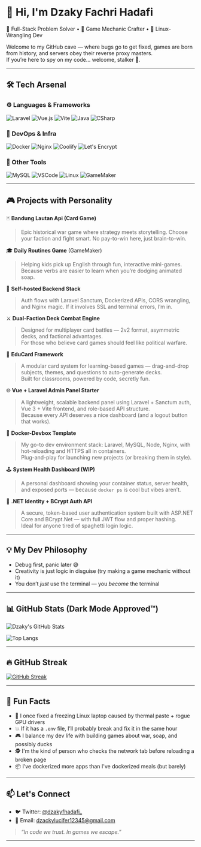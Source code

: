# 👋 Hi, I'm Dzaky Fachri Hadafi

🚀 Full-Stack Problem Solver • 🧠 Game Mechanic Crafter • 🐧 Linux-Wrangling Dev

Welcome to my GitHub cave — where bugs go to get fixed, games are born from history, and servers obey their reverse proxy masters.  
If you’re here to spy on my code... welcome, stalker 👀.

---

## 🛠️ Tech Arsenal

### ⚙️ Languages & Frameworks
![Laravel](https://img.shields.io/badge/Laravel-F9322C?style=for-the-badge&logo=laravel&logoColor=white)
![Vue.js](https://img.shields.io/badge/Vue.js-42B883?style=for-the-badge&logo=vue.js&logoColor=white)
![Vite](https://img.shields.io/badge/Vite-646CFF?style=for-the-badge&logo=vite&logoColor=white)
![Java](https://img.shields.io/badge/Java-ED8B00?style=for-the-badge&logo=java&logoColor=white)
![CSharp](https://img.shields.io/badge/C%23-239120?style=for-the-badge&logo=c-sharp&logoColor=white)

### 🐳 DevOps & Infra
![Docker](https://img.shields.io/badge/Docker-2496ED?style=for-the-badge&logo=docker&logoColor=white)
![Nginx](https://img.shields.io/badge/Nginx-009639?style=for-the-badge&logo=nginx&logoColor=white)
![Coolify](https://img.shields.io/badge/Coolify-000000?style=for-the-badge&logo=data:image/svg+xml;base64,PHN2ZyB...placeholder)
![Let's Encrypt](https://img.shields.io/badge/Let's%20Encrypt-003A70?style=for-the-badge&logo=letsencrypt&logoColor=white)

### 🧪 Other Tools
![MySQL](https://img.shields.io/badge/MySQL-4479A1?style=for-the-badge&logo=mysql&logoColor=white)
![VSCode](https://img.shields.io/badge/VS%20Code-007ACC?style=for-the-badge&logo=visual-studio-code&logoColor=white)
![Linux](https://img.shields.io/badge/Linux-FCC624?style=for-the-badge&logo=linux&logoColor=black)
![GameMaker](https://img.shields.io/badge/GameMaker-000000?style=for-the-badge&logo=yoYoGames&logoColor=white)

---

## 🎮 Projects with Personality

🃏 **Bandung Lautan Api (Card Game)**  
> Epic historical war game where strategy meets storytelling. Choose your faction and fight smart. No pay-to-win here, just brain-to-win.

🎓 **Daily Routines Game** (GameMaker)  
> Helping kids pick up English through fun, interactive mini-games.  
Because verbs are easier to learn when you’re dodging animated soap.

🔐 **Self-hosted Backend Stack**  
> Auth flows with Laravel Sanctum, Dockerized APIs, CORS wrangling, and Nginx magic. If it involves SSL and terminal errors, I’m in.

⚔️ **Dual-Faction Deck Combat Engine**  
> Designed for multiplayer card battles — 2v2 format, asymmetric decks, and factional advantages.  
For those who believe card games should feel like political warfare.

🧩 **EduCard Framework**  
> A modular card system for learning-based games — drag-and-drop subjects, themes, and questions to auto-generate decks.  
Built for classrooms, powered by code, secretly fun.

🌐 **Vue + Laravel Admin Panel Starter**  
> A lightweight, scalable backend panel using Laravel + Sanctum auth, Vue 3 + Vite frontend, and role-based API structure.  
Because every API deserves a nice dashboard (and a logout button that works).

🐳 **Docker-Devbox Template**  
> My go-to dev environment stack: Laravel, MySQL, Node, Nginx, with hot-reloading and HTTPS all in containers.  
Plug-and-play for launching new projects (or breaking them in style).

🕹️ **System Health Dashboard (WIP)**  
> A personal dashboard showing your container status, server health, and exposed ports — because `docker ps` is cool but vibes aren’t.

🧠 **.NET Identity + BCrypt Auth API**  
> A secure, token-based user authentication system built with ASP.NET Core and BCrypt.Net — with full JWT flow and proper hashing.  
Ideal for anyone tired of spaghetti login logic.

---

## 💡 My Dev Philosophy

- Debug first, panic later 😅  
- Creativity is just logic in disguise (try making a game mechanic without it)  
- You don’t *just* use the terminal — you *become* the terminal

---

## 📊 GitHub Stats (Dark Mode Approved™)

![Dzaky's GitHub Stats](https://github-readme-stats.vercel.app/api?username=dzackyluc&show_icons=true&theme=tokyonight&hide_border=true)

![Top Langs](https://github-readme-stats.vercel.app/api/top-langs/?username=dzackyluc&layout=compact&theme=tokyonight&hide_border=true)

---

## 🔥 GitHub Streak

[![GitHub Streak](https://streak-stats.demolab.com?user=dzackyluc&theme=tokyonight&hide_border=true)](https://git.io/streak-stats)

---

## 🎉 Fun Facts

- 🧊 I once fixed a freezing Linux laptop caused by thermal paste + rogue GPU drivers
- 💥 If it has a `.env` file, I’ll probably break and fix it in the same hour
- 🎮 I balance my dev life with building games about war, soap, and possibly ducks
- 🕵️ I'm the kind of person who checks the network tab before reloading a broken page
- 📦 I’ve dockerized more apps than I've dockerized meals (but barely)

---

## 📫 Let's Connect

- 🐦 Twitter: [@dzakyfhadafi_](https://twitter.com/dzakyfhadafi_)  
- 📧 Email: dzackylucifer12345@gmail.com  

> *“In code we trust. In games we escape.”*

---
